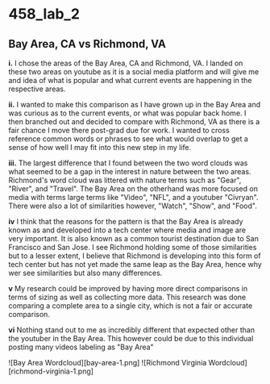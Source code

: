 # 458_lab_2
## Bay Area, CA vs Richmond, VA

**i.**  I chose the areas of the Bay Area, CA and Richmond, VA. I landed on these two areas on youtube as it is a social media platform and will give me and idea of what is popular 
        and what current events are happening in the respective areas. 

**ii.** I wanted to make this comparison as I have grown up in the Bay Area and was curious as to the current events, or what was popular back home. I then branched out and decided to compare
        with Richmond, VA as there is a fair chance I move there post-grad due for work. I wanted to cross reference common words or phrases to see what would overlap to get a sense of how well
        I may fit into this new step in my life. 

**iii.** The largest difference that I found between the two word clouds was what seemed to be a gap in the interest in nature between the two areas. Richmond's word cloud was littered with     nature terms such as "Gear", "River", and "Travel". The Bay Area on the otherhand was more focused on media with terms large terms like "Video", "NFL", and a youtuber "Civryan". There were also a lot of similarities however, "Watch", "Show", and "Food".

**iv** I think that the reasons for the pattern is that the Bay Area is already known as and developed into a tech center where media and image are very important. It is also known as a common tourist destination due to San Francisco and San Jose. I see Richmond holding some of those similarities but to a lesser extent, I believe that Richmond is developing into this form of tech center but has not yet made the same leap as the Bay Area, hence why wer see similarities but also many differences.

**v** My research could be improved by having more direct comparisons in terms of sizing as well as collecting more data. This research was done comparing a complete area to a single city, which is not a fair or accurate comparison. 

**vi** Nothing stand out to me as incredibly different that expected other than the youtuber in the Bay Area. This however could be due to this individual posting many videos labeling as "Bay Area"

![Bay Area Wordcloud][bay-area-1.png]
![Richmond Virginia Wordcloud][richmond-virginia-1.png]